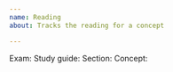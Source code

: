 ```yaml
---
name: Reading
about: Tracks the reading for a concept

---
```


Exam:
Study guide:
Section:
Concept:
